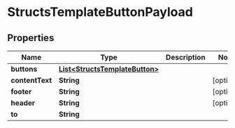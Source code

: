 

# StructsTemplateButtonPayload


## Properties

| Name | Type | Description | Notes |
|------------ | ------------- | ------------- | -------------|
|**buttons** | [**List&lt;StructsTemplateButton&gt;**](StructsTemplateButton.md) |  |  |
|**contentText** | **String** |  |  [optional] |
|**footer** | **String** |  |  [optional] |
|**header** | **String** |  |  [optional] |
|**to** | **String** |  |  |



